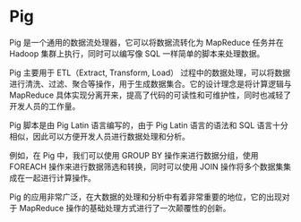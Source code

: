 # Pig
Pig 是一个通用的数据流处理器，它可以将数据流转化为 MapReduce 任务并在 Hadoop 集群上执行，同时可以编写像 SQL 一样简单的脚本来处理数据。

Pig 主要用于 ETL（Extract, Transform, Load） 过程中的数据处理，可以将数据进行清洗、过滤、聚合等操作，用于生成数据集合。它的设计理念是将计算逻辑与 MapReduce 具体实现分离开来，提高了代码的可读性和可维护性，同时也减轻了开发人员的工作量。

Pig 脚本是由 Pig Latin 语言编写的，由于 Pig Latin 语言的语法和 SQL 语言十分相似，因此可以方便开发人员进行数据处理和分析。

例如，在 Pig 中，我们可以使用 GROUP BY 操作来进行数据分组，使用 FOREACH 操作来进行数据筛选和转换，同时可以使用 JOIN 操作将多个数据集集成在一起进行计算操作。

Pig 的应用非常广泛，在大数据的处理和分析中有着非常重要的地位，它的出现对于 MapReduce 操作的基础处理方式进行了一次颠覆性的创新。